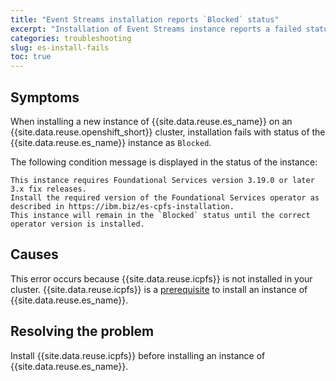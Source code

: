 ```yaml
---
title: "Event Streams installation reports `Blocked` status"
excerpt: "Installation of Event Streams instance reports a failed status when Foundational Services is not installed."
categories: troubleshooting
slug: es-install-fails
toc: true
---
```


## Symptoms

When installing a new instance of {{site.data.reuse.es_name}} on an {{site.data.reuse.openshift_short}} cluster, installation fails with status of the {{site.data.reuse.es_name}} instance as `Blocked`.

The following condition message is displayed in the status of the instance:

```
This instance requires Foundational Services version 3.19.0 or later 3.x fix releases. 
Install the required version of the Foundational Services operator as described in https://ibm.biz/es-cpfs-installation. 
This instance will remain in the `Blocked` status until the correct operator version is installed.
```

## Causes

This error occurs because {{site.data.reuse.icpfs}} is not installed in your cluster. {{site.data.reuse.icpfs}} is a [prerequisite](../../installing/prerequisites/#ibm-cloud-pak-foundational-services) to install an instance of {{site.data.reuse.es_name}}.

## Resolving the problem

Install {{site.data.reuse.icpfs}} before installing an instance of {{site.data.reuse.es_name}}.
